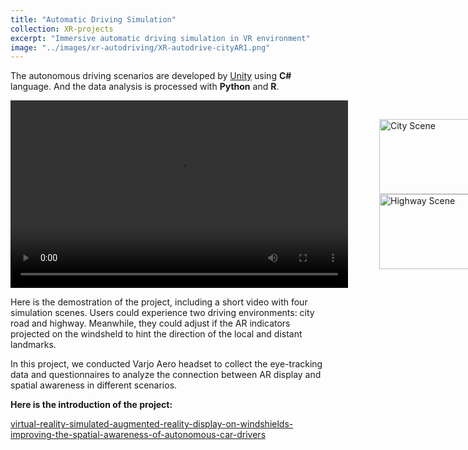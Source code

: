 ```yaml
---
title: "Automatic Driving Simulation"
collection: XR-projects
excerpt: "Immersive automatic driving simulation in VR environment"
image: "../images/xr-autodriving/XR-autodrive-cityAR1.png"
---
```

The autonomous driving scenarios are developed by [Unity](https://unity.com/) using **C#** language. And the data analysis is processed with **Python** and **R**.

<div style="display: flex; align-items: center; gap: 10px;">
  <video width="540" height="300" controls>
    <source src="{{site.url}}/videos/xr-autodriving4scenes.mp4" type="video/mp4">
  </video>
  <figure>
    <img src="{{site.url}}/images/xr-autodriving/XR-autodrive-cityAR1.png" alt="City Scene" width="200" height="120">
    <img src="{{site.url}}/images/xr-autodriving/XR-autodrive-highwayAR1.png" alt="Highway Scene" width="200" height="120">
  </figure>
</div>

Here is the demostration of the project, including a short video with four simulation scenes. Users could experience two driving environments: city road and  highway. Meanwhile, they could adjust if the AR indicators projected on the windsheld to hint the direction of the local and distant landmarks.

In this project, we conducted Varjo Aero headset to collect the eye-tracking data and questionnaires to analyze the connection between AR display and spatial awareness in different scenarios.

**Here is the introduction of the project:**

[virtual-reality-simulated-augmented-reality-display-on-windshields-improving-the-spatial-awareness-of-autonomous-car-drivers](https://www.wur.nl/en/activity/virtual-reality-simulated-augmented-reality-display-on-windshields-improving-the-spatial-awareness-of-autonomous-car-drivers.htm)
